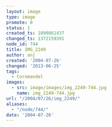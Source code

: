 ```yaml
---
layout: image
type: image
promote: 0
status: 1
created_ts: 1090861437
changed_ts: 1372159391
node_id: 744
title: IMG_2249
author: anj
created: '2004-07-26'
changed: '2013-06-25'
tags:
  - Coromandel
images:
  - src: image/images/img_2249-744.jpg
    name: img_2249-744.jpg
url: "/2004/07/26/img_2249/"
aliases:
  - "/node/744/"
date: '2004-07-26'
---
```


